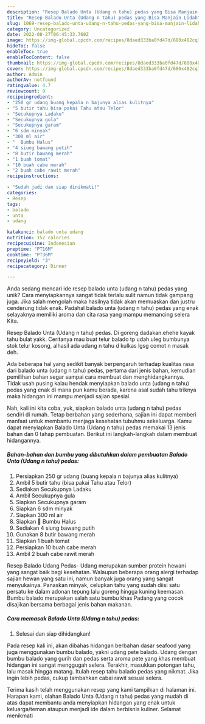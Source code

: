```yaml
---
description: "Resep Balado Unta (Udang n tahu) pedas yang Bisa Manjain Lidah"
title: "Resep Balado Unta (Udang n tahu) pedas yang Bisa Manjain Lidah"
slug: 1069-resep-balado-unta-udang-n-tahu-pedas-yang-bisa-manjain-lidah
category: Uncategorized
date: 2022-08-27T06:45:33.760Z
image: https://img-global.cpcdn.com/recipes/8daed333ba0fd47d/680x482cq70/balado-unta-udang-n-tahu-pedas-foto-resep-utama.jpg
hideToc: false
enableToc: true
enableTocContent: false
thumbnail: https://img-global.cpcdn.com/recipes/8daed333ba0fd47d/680x482cq70/balado-unta-udang-n-tahu-pedas-foto-resep-utama.jpg
cover: https://img-global.cpcdn.com/recipes/8daed333ba0fd47d/680x482cq70/balado-unta-udang-n-tahu-pedas-foto-resep-utama.jpg
author: Admin
authorAv: notfound
ratingvalue: 4.7
reviewcount: 9
recipeingredient:
- "250 gr udang buang kepala n bajunya alias kulitnya"
- "5 butir tahu bisa pakai Tahu atau Telor"
- "Secukupnya Ladaku"
- "Secukupnya gula"
- "Secukupnya garam"
- "6 sdm minyak"
- "300 ml air"
- "  Bumbu Halus"
- "4 siung bawang putih"
- "8 butir bawang merah"
- "1 buah tomat"
- "10 buah cabe merah"
- "2 buah cabe rawit merah"
recipeinstructions:

- "Sudah jadi dan siap dinikmati!"
categories:
- Resep
tags:
- balado
- unta
- udang

katakunci: balado unta udang 
nutrition: 152 calories
recipecuisine: Indonesian
preptime: "PT16M"
cooktime: "PT36M"
recipeyield: "3"
recipecategory: Dinner

---
```





Anda sedang mencari ide resep balado unta (udang n tahu) pedas yang unik? Cara menyiapkannya sangat tidak terlalu sulit namun tidak gampang juga. Jika salah mengolah maka hasilnya tidak akan memuaskan dan justru cenderung tidak enak. Padahal balado unta (udang n tahu) pedas yang enak selayaknya memiliki aroma dan cita rasa yang mampu memancing selera Kita.





Resep Balado Unta (Udang n tahu) pedas. Di goreng dadakan.ehehe kayak tahu bulat yakk. Ceritanya mau buat telur balado tp udah uleg bumbunya stok telur kosong, alhasil ada udang n tahu d kulkas lgsg comot n masak deh.

Ada beberapa hal yang sedikit banyak berpengaruh terhadap kualitas rasa dari balado unta (udang n tahu) pedas, pertama dari jenis bahan, kemudian pemilihan bahan segar sampai cara membuat dan menghidangkannya. Tidak usah pusing kalau hendak menyiapkan balado unta (udang n tahu) pedas yang enak di mana pun kamu berada, karena asal sudah tahu triknya maka hidangan ini mampu menjadi sajian spesial.






Nah, kali ini kita coba, yuk, siapkan balado unta (udang n tahu) pedas sendiri di rumah. Tetap berbahan yang sederhana, sajian ini dapat memberi manfaat untuk membantu menjaga kesehatan tubuhmu sekeluarga. Kamu dapat menyiapkan Balado Unta (Udang n tahu) pedas memakai 13 jenis bahan dan 0 tahap pembuatan. Berikut ini langkah-langkah dalam membuat hidangannya.

<!--inarticleads1-->

##### Bahan-bahan dan bumbu yang dibutuhkan dalam pembuatan Balado Unta (Udang n tahu) pedas:

1. Persiapkan 250 gr udang (buang kepala n bajunya alias kulitnya)
1. Ambil 5 butir tahu (bisa pakai Tahu atau Telor)
1. Sediakan Secukupnya Ladaku
1. Ambil Secukupnya gula
1. Siapkan Secukupnya garam
1. Siapkan 6 sdm minyak
1. Siapkan 300 ml air
1. Siapkan  📍 Bumbu Halus
1. Sediakan 4 siung bawang putih
1. Gunakan 8 butir bawang merah
1. Siapkan 1 buah tomat
1. Persiapkan 10 buah cabe merah
1. Ambil 2 buah cabe rawit merah


Resep Balado Udang Pedas- Udang merupakan sumber protein hewani yang sangat baik bagi kesehatan. Walaupun beberapa orang alergi terhadap sajian hewan yang satu ini, namun banyak juga orang yang sangat menyukainya. Panaskan minyak, celupkan tahu yang sudah diisi satu persatu ke dalam adonan tepung lalu goreng hingga kuning keemasan. Bumbu balado merupakan salah satu bumbu khas Padang yang cocok disajikan bersama berbagai jenis bahan makanan. 

<!--inarticleads2-->

##### Cara memasak Balado Unta (Udang n tahu) pedas:


1. Selesai dan siap dihidangkan!

Pada resep kali ini, akan dibahas hidangan berbahan dasar seafood yang juga menggunakan bumbu balado, yakni udang pete balado. Udang dengan bumbu balado yang gurih dan pedas serta aroma pete yang khas membuat hidangan ini sangat menggugah selera. Terakhir, masukkan potongan tahu, lalu masak hingga matang. Itulah resep tahu balado pedas yang nikmat. Jika ingin lebih pedas, cukup tambahkan cabai rawit sesuai selera. 

Terima kasih telah menggunakan resep yang kami tampilkan di halaman ini. Harapan kami, olahan Balado Unta (Udang n tahu) pedas yang mudah di atas dapat membantu anda menyiapkan hidangan yang enak untuk keluarga/teman ataupun menjadi ide dalam berbisnis kuliner. Selamat menikmati
